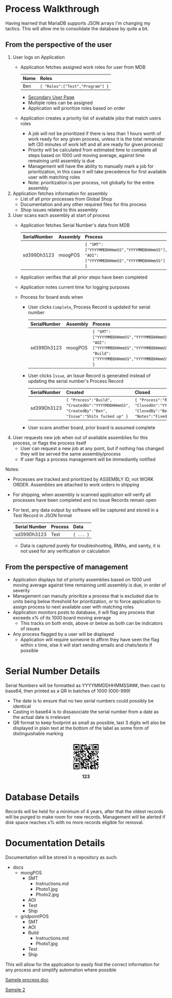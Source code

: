 # Process Walkthrough
Having learned that MariaDB supports JSON arrays I'm changing my tactics. This will allow me to consolidate the database by quite a bit.

## From the perspective of the user
1. User logs on Application
   - Application fetches assigned work roles for user from MDB
   
     Name | Roles
     ---- | -----
     Ben | `{ "Roles":["Test","Program"] }`
     
     - [Secondary User Page](docs/User.md)
     - Multiple roles can be assigned
     - Application will prioritize roles based on order
   - Application creates a priority list of available jobs that match users roles
     - A job will not be prioritized if there is less than 1 hours worth of work ready for any given process, unless it is the total remainder left (30 minutes of work left and all are ready for given process)
     - Priority will be calculated from estimated time to complete all steps based on 1000 unit moving average, against time remaining until assembly is due
     - Management will have the ability to manually mark a job for prioritization, in this case it will take precedence for first available user with matching roles
     - Note: prioritization is per process, not globally for the entire assembly
2. Application fetches information for assembly
   - List of all prior processes from Global Shop
   - Documentation and any other required files for this process
   - Shop issues related to this assembly
3. User scans each assembly at start of process
   - Application fetches Serial Number's data from MDB
   
     SerialNumber | Assembly | Process
     ------------- | -------- | -------
     sd399Dh3123 | moogPOS | `{ "SMT":["YYYYMMDDHHmmSS","YYYYMMDDHHmmSS"], "AOI":["YYYYMMDDHHmmSS","YYYYMMDDHHmmSS"] }`
     
   - Application verifies that all prior steps have been completed
   - Application notes current time for logging purposes
   - Process for board ends when
     - User clicks `Complete`, Process Record is updated for serial number
     
       SerialNumber | Assembly | Process
       ------------- | -------- | -------
       sd399Dh3123 | moogPOS | `{ "SMT":["YYYYMMDDHHmmSS","YYYYMMDDHHmmSS"], "AOI":["YYYYMMDDHHmmSS","YYYYMMDDHHmmSS"], "Build":["YYYYMMDDHHmmSS","YYYYMMDDHHmmSS"] }`
     
     - User clicks `Issue`, an Issue Record is generated instead of updating the serial number's Process Record
       
       SerialNumber | Created | Closed
       ------------- | ----- | ------
       sd399Dh3123 | `{ "Process":"Build", "CreatedOn":"YYYYMDDHHmmSS", "CreatedBy":"Ben", "Issue":"Shits fucked up" }` | `{ "Process":"Rework", "ClosedOn":"YYYYMMDDHHmmSS", "ClosedBy":"Ben", "Notes":"Fixed everything" }`
     
     - User scans another board, prior board is assumed complete
4. User requests new job when out of available assemblies for this process, or flags the process itself
   - User can request a new job at any point, but if nothing has changed they will be served the same assembly/process
   - If user flags a process management will be immediantly notified   

Notes:
- Processes are tracked and prioritized by ASSEMBLY ID, not WORK ORDER. Assemblies are attached to work orders in shipping
- For shipping, when assembly is scanned application will verify all processes have been completed and no Issue Records remain open
- For test, any data output by software will be captured and stored in a Test Record in JSON format
  
  Serial Number | Process | Data
  ------------- | ------- | ----
  sd399Dh3123 | Test | `{ ... }`
  
  - Data is captured purely for troubleshooting, RMAs, and sanity, it is not used for any verification or calculation
  
## From the perspective of management
- Application displays list of priority assemblies based on 1000 unit moving average against time remaining until assembly is due, in order of severity
- Management can manully prioritize a process that is excluded due to units being below threshold for prioritization, or to force application to assign process to next available user with matching roles
- Application monitors posts to database, it will flag any process that exceeds x% of its 1000 board moving average
  - This tracks on both ends, above or below as both can be indicators of issues
- Any process flagged by a user will be displayed
  - Application will require someone to affirm they have seen the flag within x time, else it will start sending emails and chats/texts if possible
  
# Serial Number Details
Serial Numbers will be formatted as YYYYMMDDHHMMSS###, then cast to base64, then printed as a QR in batches of 1000 (000-999)
  - The date is to ensure that no two serial numbers could possibly be identical
  - Casting in base64 is to dissasociate the serial number from a date as the actual date is irrelevant
  - QR format to keep footprint as small as possible, last 3 digits will also be displayed in plain text at the bottom of the label as some form of distinguishable marking

<p align="center">
  <img width="100" height="100" src="Unitag_QRCode_1607393414668.png"><br>
  <b>123</b>
</p>

  
# Database Details
Records will be held for a minimum of 4 years, after that the oldest records will be purged to make room for new records. Management will be alerted if disk space reaches x% with no more records eligible for removal.

# Documentation Details
Documentation will be stored in a repository as such:
- docs
  - moogPOS
    - SMT
      - Instructions.md
      - Photo1.jpg
      - Photo2.jpg
    - AOI
    - Test
    - Ship
  - gridpointPOS
    - SMT
    - AOI
    - Build
      - Instructions.md
      - Photo1.jpg
    - Test
    - Ship

This will allow for the application to easily find the correct information for any process and simplify automation where possible

[Sample process doc](docs/630041/Test/Instruction.md)

[Sample 2](/docs/EDS-SLRF410623-R3/Test/Instruction.md)

